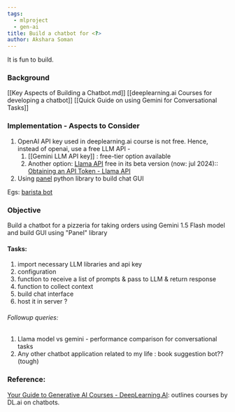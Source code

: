 ```yaml
---
tags:
  - mlproject
  - gen-ai
title: Build a chatbot for <?>
author: Akshara Soman
---
```


It is fun to build.

### Background
[[Key Aspects of Building a Chatbot.md]]
[[deeplearning.ai Courses for developing a chatbot]]
[[Quick Guide on using Gemini for Conversational Tasks]]

### Implementation - Aspects to Consider
1. OpenAI API key used in deeplearning.ai course is not free. Hence, instead of openai, use a free LLM API - 
	1. [[Gemini LLM API key]] : free-tier option available
	2. Another option: [Llama API](https://docs.llama-api.com/quickstart) free in its beta version (now: jul 2024)::  [Obtaining an API Token - Llama API](https://docs.llama-api.com/api-token) 
3. Using [panel](https://panel.holoviz.org/index.html) python library to build chat GUI 

Egs: [barista bot](https://aistudio.google.com/app/prompts/barista-bot)

### Objective
Build a chatbot for a pizzeria for taking orders using Gemini 1.5 Flash model and build GUI using "Panel" library
#### Tasks:
1. import necessary LLM libraries and api key
2. configuration
3. function to receive a list of prompts & pass to LLM & return response
4. function to collect context 
5. build chat interface 
6. host it in server ?

###### Followup queries:
1. Llama model vs gemini - performance comparison for conversational tasks
2. Any other chatbot application related to my life : book suggestion bot?? (tough)


### Reference: 
[Your Guide to Generative AI Courses - DeepLearning.AI](https://www.deeplearning.ai/resources/generative-ai-courses-guide/): outlines courses by DL.ai on chatbots.


